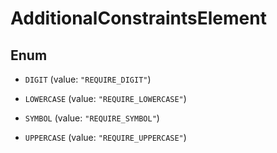 

# AdditionalConstraintsElement

## Enum


* `DIGIT` (value: `"REQUIRE_DIGIT"`)

* `LOWERCASE` (value: `"REQUIRE_LOWERCASE"`)

* `SYMBOL` (value: `"REQUIRE_SYMBOL"`)

* `UPPERCASE` (value: `"REQUIRE_UPPERCASE"`)



